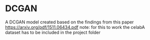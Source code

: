 # DCGAN
A DCGAN model created based on the findings from this paper https://arxiv.org/pdf/1511.06434.pdf
note: for this to work the celabA dataset has to be included in the project folder
